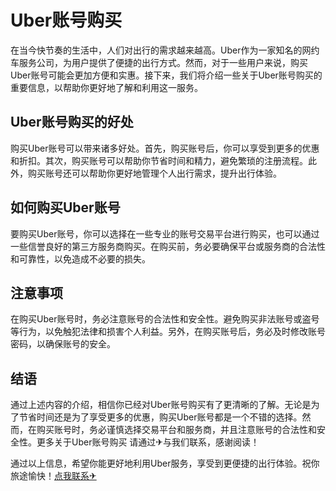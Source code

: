 # Uber账号购买

在当今快节奏的生活中，人们对出行的需求越来越高。Uber作为一家知名的网约车服务公司，为用户提供了便捷的出行方式。然而，对于一些用户来说，购买Uber账号可能会更加方便和实惠。接下来，我们将介绍一些关于Uber账号购买的重要信息，以帮助你更好地了解和利用这一服务。

## Uber账号购买的好处

购买Uber账号可以带来诸多好处。首先，购买账号后，你可以享受到更多的优惠和折扣。其次，购买账号可以帮助你节省时间和精力，避免繁琐的注册流程。此外，购买账号还可以帮助你更好地管理个人出行需求，提升出行体验。

## 如何购买Uber账号

要购买Uber账号，你可以选择在一些专业的账号交易平台进行购买，也可以通过一些信誉良好的第三方服务商购买。在购买前，务必要确保平台或服务商的合法性和可靠性，以免造成不必要的损失。

## 注意事项

在购买Uber账号时，务必注意账号的合法性和安全性。避免购买非法账号或盗号等行为，以免触犯法律和损害个人利益。另外，在购买账号后，务必及时修改账号密码，以确保账号的安全。

## 结语

通过上述内容的介绍，相信你已经对Uber账号购买有了更清晰的了解。无论是为了节省时间还是为了享受更多的优惠，购买Uber账号都是一个不错的选择。然而，在购买账号时，务必谨慎选择交易平台和服务商，并且注意账号的合法性和安全性。更多关于Uber账号购买 请通过✈与我们联系，感谢阅读！

通过以上信息，希望你能更好地利用Uber服务，享受到更便捷的出行体验。祝你旅途愉快！[点我联系✈](https://web.G208.com)
